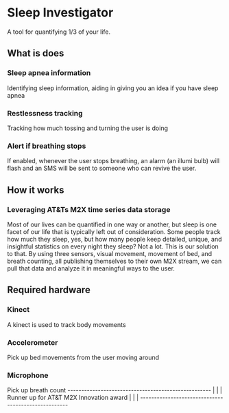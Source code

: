Sleep Investigator
=====
A tool for quantifying 1/3 of your life.

## What is does

### Sleep apnea information
Identifying sleep information, aiding in giving you an idea if you have sleep apnea

### Restlessness tracking
Tracking how much tossing and turning the user is doing

### Alert if breathing stops
If enabled, whenever the user stops breathing, an alarm (an illumi bulb) will flash
and an SMS will be sent to someone who can revive the user.

## How it works

### Leveraging AT&Ts M2X time series data storage
Most of our lives can be quantified in one way or another, but sleep is one facet of
our life that is typically left out of consideration. Some people track how much they
sleep, yes, but how many people keep detailed, unique, and insightful statistics on
every night they sleep? Not a lot. This is our solution to that. By using three
sensors, visual movement, movement of bed, and breath counting, all publishing
themselves to their own M2X stream, we can pull that data and analyze it in
meaningful ways to the user. 

## Required hardware

### Kinect
A kinect is used to track body movements  

### Accelerometer
Pick up bed movements from the user moving around

### Microphone
Pick up breath count
                                ----------------------------------------------------
                                |                                                  |
                                |     Runner up for AT&T M2X Innovation award      |
                                |                                                  |
                                ----------------------------------------------------
